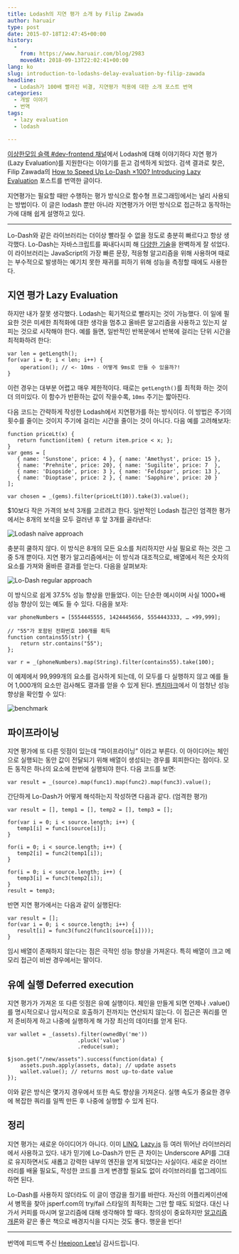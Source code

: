 ```yaml
---
title: Lodash의 지연 평가 소개 by Filip Zawada
author: haruair
type: post
date: 2015-07-18T12:47:45+00:00
history:
  - 
    from: https://www.haruair.com/blog/2983
    movedAt: 2018-09-13T22:02:41+00:00
lang: ko
slug: introduction-to-lodashs-delay-evaluation-by-filip-zawada
headline:
  - Lodash가 100배 빨라진 비결, 지연평가 적용에 대한 소개 포스트 번역
categories:
  - 개발 이야기
  - 번역
tags:
  - lazy evaluation
  - lodash

---
```

[이상한모임 슬랙 #dev-frontend 채널][1]에서 Lodash에 대해 이야기하다 지연 평가(Lazy Evaluation)를 지원한다는 이야기를 듣고 검색하게 되었다. 검색 결과로 찾은, Filip Zawada의 [How to Speed Up Lo-Dash ×100? Introducing Lazy Evaluation][2] 포스트를 번역한 글이다.

지연평가는 필요할 때만 수행하는 평가 방식으로 함수형 프로그래밍에서는 널리 사용되는 방법이다. 이 글은 lodash 뿐만 아니라 지연평가가 어떤 방식으로 접근하고 동작하는가에 대해 쉽게 설명하고 있다.

* * *

Lo-Dash와 같은 라이브러리는 더이상 빨라질 수 없을 정도로 충분히 빠르다고 항상 생각했다. Lo-Dash는 자바스크립트를 짜내다시피 해 [다양한 기술][3]을 완벽하게 잘 섞었다. 이 라이브러리는 JavaScript의 가장 빠른 문장, 적응형 알고리즘을 위해 사용하며 때로는 부수적으로 발생하는 예기치 못한 재귀를 피하기 위해 성능을 측정할 때에도 사용한다.

## 지연 평가 Lazy Evaluation

하지만 내가 잘못 생각했다. Lodash는 획기적으로 빨라지는 것이 가능했다. 이 일에 필요한 것은 미세한 최적화에 대한 생각을 멈추고 올바른 알고리즘을 사용하고 있는지 살피는 것으로 시작해야 한다. 예를 들면, 일반적인 반복문에서 반복에 걸리는 단위 시간을 최적화하려 한다:

    var len = getLength();
    for(var i = 0; i < len; i++) {
        operation(); // <- 10ms - 어떻게 9ms로 만들 수 있을까?!
    }
    

이런 경우는 대부분 어렵고 매우 제한적이다. 때로는 `getLength()`를 최적화 하는 것이 더 의미있다. 이 함수가 반환하는 값이 작을수록, `10ms` 주기는 짧아진다.

다음 코드는 간략하게 작성한 Lodash에서 지연평가를 하는 방식이다. 이 방법은 주기의 횟수를 줄이는 것이지 주기에 걸리는 시간을 줄이는 것이 아니다. 다음 예를 고려해보자:

    function priceLt(x) {
       return function(item) { return item.price < x; };
    }
    var gems = [
       { name: 'Sunstone', price: 4 }, { name: 'Amethyst', price: 15 },
       { name: 'Prehnite', price: 20}, { name: 'Sugilite', price: 7  },
       { name: 'Diopside', price: 3 }, { name: 'Feldspar', price: 13 },
       { name: 'Dioptase', price: 2 }, { name: 'Sapphire', price: 20 }
    ];
    
    var chosen = _(gems).filter(priceLt(10)).take(3).value();
    

$10보다 작은 가격의 보석 3개를 고르려고 한다. 일반적인 Lodash 접근인 엄격한 평가에서는 8개의 보석을 모두 걸러낸 후 앞 3개를 골라낸다:

<img src="https://farm1.staticflickr.com/546/19798213575_6b7b069dff_o.gif?w=660&#038;ssl=1" alt="Lodash naïve approach" data-recalc-dims="1" />

충분히 쿨하지 않다. 이 방식은 8개의 모든 요소를 처리하지만 사실 필요로 하는 것은 그 중 5개 뿐이다. 지연 평가 알고리즘에서는 이 방식과 대조적으로, 배열에서 적은 숫자의 요소를 가져와 올바른 결과를 얻는다. 다음을 살펴보자:

<img src="https://farm1.staticflickr.com/499/19802991361_f410fb2ae6_o.gif?w=660&#038;ssl=1" alt="Lo-Dash regular approach" data-recalc-dims="1" />

이 방식으로 쉽게 37.5% 성능 향상을 만들었다. 이는 단순한 예시이며 사실 1000+배 성능 향상이 있는 예도 들 수 있다. 다음을 보자:

    var phoneNumbers = [5554445555, 1424445656, 5554443333, … ×99,999];
    
    // "55"가 포함된 전화번호 100개를 획득
    function contains55(str) {
        return str.contains("55");
    };
    
    var r = _(phoneNumbers).map(String).filter(contains55).take(100);
    

이 예제에서 99,999개의 요소를 검사하게 되는데, 이 모두를 다 실행하지 않고 예를 들어 1,000개의 요소만 검사해도 결과를 얻을 수 있게 된다. [벤치마크][4]에서 이 엄청난 성능 향상을 확인할 수 있다:

<img src="https://farm1.staticflickr.com/364/19175603254_2f9dd00382_o.jpg?w=660&#038;ssl=1" alt="benchmark" data-recalc-dims="1" />

## 파이프라이닝

지연 평가에 또 다른 잇점이 있는데 &#8220;파이프라이닝&#8221; 이라고 부른다. 이 아이디어는 체인으로 실행되는 동안 값이 전달되기 위해 배열이 생성되는 경우를 회피한다는 점이다. 모든 동작은 하나의 요소에 한번에 실행되야 한다. 다음 코드를 보면:

    var result = _(source).map(func1).map(func2).map(func3).value();
    

간단하게 Lo-Dash가 어떻게 해석하는지 작성하면 다음과 같다. (엄격한 평가)

    var result = [], temp1 = [], temp2 = [], temp3 = [];
    
    for(var i = 0; i < source.length; i++) {
       temp1[i] = func1(source[i]);
    }
    
    for(i = 0; i < source.length; i++) {
       temp2[i] = func2(temp1[i]);
    }
    
    for(i = 0; i < source.length; i++) {
       temp3[i] = func3(temp2[i]);
    }
    result = temp3;
    

반면 지연 평가에서는 다음과 같이 실행된다:

    var result = [];
    for(var i = 0; i < source.length; i++) {
       result[i] = func3(func2(func1(source[i])));
    }
    

임시 배열이 존재하지 않는다는 점은 극적인 성능 향상을 가져온다. 특히 배열이 크고 메모리 접근이 비싼 경우에서는 말이다.

## 유예 실행 Deferred execution

지연 평가가 가져온 또 다른 잇점은 유예 실행이다. 체인을 만들게 되면 언제나 .value()를 명시적으로나 암시적으로 호출하기 전까지는 연산되지 않는다. 이 접근은 쿼리를 먼저 준비하게 하고 나중에 실행하게 해 가장 최신의 데이터를 얻게 된다.

    var wallet = _(assets).filter(ownedBy('me'))
                          .pluck('value')
                          .reduce(sum);
    
    $json.get("/new/assets").success(function(data) {
        assets.push.apply(assets, data); // update assets
        wallet.value(); // returns most up-to-date value
    });
    

이와 같은 방식은 몇가지 경우에서 또한 속도 향상을 가져온다. 실행 속도가 중요한 경우에 복잡한 쿼리를 일찍 만든 후 나중에 실행할 수 있게 된다.

## 정리

지연 평가는 새로운 아이디어가 아니다. 이미 [LINQ][5], [Lazy.js][6] 등 여러 뛰어난 라이브러리에서 사용하고 있다. 내가 믿기에 Lo-Dash가 만든 큰 차이는 Underscore API를 그대로 유지하면서도 새롭고 강력한 내부의 엔진을 얻게 되었다는 사실이다. 새로운 라이브러리를 배울 필요도, 작성한 코드를 크게 변경할 필요도 없이 라이브러리를 업그레이드하면 된다.

Lo-Dash를 사용하지 않더라도 이 글이 영감을 줬기를 바란다. 자신의 어플리케이션에서 병목을 찾아 jsperf.com의 try/fail 스타일의 최적화는 그만 할 때도 되었다. 대신 나가서 커피를 마시며 알고리즘에 대해 생각해야 할 때다. 창의성이 중요하지만 [알고리즘 개론][7]와 같은 좋은 책으로 배경지식을 다지는 것도 좋다. 행운을 빈다!

* * *

번역에 피드백 주신 [Heejoon Lee][8]님 감사드립니다.

 [1]: http://blog.weirdx.io/about/
 [2]: http://filimanjaro.com/blog/2014/introducing-lazy-evaluation/
 [3]: https://www.youtube.com/watch?v=NthmeLEhDDM
 [4]: http://jsperf.com/lazy-demo
 [5]: https://en.wikipedia.org/wiki/Language_Integrated_Query
 [6]: http://danieltao.com/lazy.js/
 [7]: http://mitpress.mit.edu/books/introduction-algorithms
 [8]: https://twitter.com/galadbran